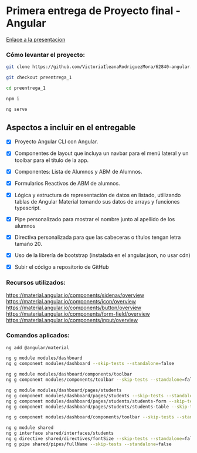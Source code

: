 # Primera entrega de Proyecto final -  Angular


[Enlace a la presentacion](https://docs.google.com/presentation/d/1CiBlc3EzlbjEJRkhxUcj13tfxtDRBIlTLJTB19evs7Y/edit#slide=id.g209c4004a56_0_1029)

### Cómo levantar el proyecto:
```bash
git clone https://github.com/VictoriaIleanaRodriguezMora/62840-angular.git

git checkout preentrega_1

cd preentrega_1

npm i

ng serve
```

## Aspectos a incluir en el entregable

- [x] Proyecto Angular CLI con Angular.
- [x] Componentes de layout que incluya un navbar para el menú lateral y un toolbar para el título de la app.
- [x] Componentes: Lista de Alumnos y ABM de Alumnos.
- [x] Formularios Reactivos de ABM de alumnos.
- [x] Lógica y estructura de representación de datos en listado, utilizando tablas de Angular Material tomando sus datos de arrays y funciones typescript.
- [x] Pipe personalizado para mostrar el nombre junto al apellido de los alumnos
- [x] Directiva personalizada para que las cabeceras o títulos tengan letra tamaño 20.
- [x] Uso de la librería de bootstrap (instalada en el angular.json, no usar cdn)
- [x] Subir el código a repositorio de GitHub


### Recursos utilizados:
https://material.angular.io/components/sidenav/overview
https://material.angular.io/components/icon/overview
https://material.angular.io/components/button/overview
https://material.angular.io/components/form-field/overview
https://material.angular.io/components/input/overview

### Comandos aplicados:
```bash
ng add @angular/material

ng g module modules/dashboard
ng g component modules/dashboard --skip-tests --standalone=false

ng g module modules/dashboard/components/toolbar
ng g component modules/components/toolbar --skip-tests --standalone=false

ng g module modules/dashboard/pages/students
ng g component modules/dashboard/pages/students --skip-tests --standalone=false
ng g component modules/dashboard/pages/students/students-form --skip-tests --standalone=false
ng g component modules/dashboard/pages/students/students-table --skip-tests --standalone=false

ng g component modules/dashboard/components/toolbar --skip-tests --standalone=false

ng g module shared
ng g interface shared/interfaces/students 
ng g directive shared/directives/fontSize --skip-tests --standalone=false
ng g pipe shared/pipes/fullName --skip-tests --standalone=false


```